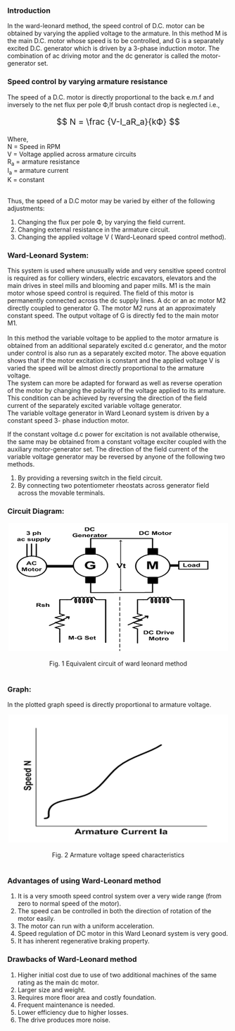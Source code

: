 ### Introduction 
In the ward-leonard method, the speed control of D.C. motor can be obtained by varying the applied voltage to the armature. In this method M is the main D.C. motor whose speed is to be controlled, and G is a separately excited D.C. generator which is driven by a 3-phase induction motor. The combination of ac driving motor and the dc generator is called the motor-generator set.<br>

### Speed control by varying armature resistance
The speed of a D.C. motor is directly proportional to the back e.m.f and inversely to the net flux per pole Ф,If brush contact drop is neglected i.e., <br>

<center style="font-size:19px;">

$$ N = \frac {V-I_aR_a}{kФ} $$

</center>

Where,<br>
N = Speed in RPM<br>
V = Voltage applied across armature circuits<br>
R<sub>a</sub> = armature resistance<br>
I<sub>a</sub> = armature current<br>
K = constant<br><br>

Thus, the speed of a D.C motor may be varied by either of the following adjustments:<br>
1. Changing the flux per pole Ф, by varying the field current.<br>
2. Changing external resistance in the armature circuit.<br>
3. Changing the applied voltage V ( Ward-Leonard speed control method).<br>

### Ward-Leonard System:
This system is used where unusually wide and very sensitive speed control is required as for colliery winders, electric excavators, elevators and the main drives in steel mills and blooming and paper mills. M1 is the main motor whose speed control is required. The field of this motor is permanently connected across the dc supply lines. A dc or an ac motor M2 directly coupled to generator G. The motor M2 runs at an approximately constant speed. The output voltage of G is directly fed to the main motor M1. <br><br>
In this method the variable voltage to be applied to the motor armature is obtained from an additional separately excited d.c generator, and the motor under control is also run as a separately excited motor. The above equation shows that if the motor excitation is constant and the applied voltage V is varied the speed will be almost directly proportional to the armature voltage.<br>
The system can more be adapted for forward as well as reverse operation of the motor by changing the polarity of the voltage applied to its armature. This condition can be achieved by reversing the direction of the field current of the separately excited variable voltage generator.<br>
The variable voltage generator in Ward Leonard system is driven by a constant speed 3- phase induction motor.<br>

If the constant voltage d.c power for excitation is not available otherwise, the same may be obtained from a constant voltage exciter coupled with the auxiliary motor-generator set. The direction of the field current of the variable voltage generator may be reversed by anyone of the following two methods.<br>

1. By providing a reversing switch in the field circuit.<br>
2. By connecting two potentiometer rheostats across generator field across the movable terminals.<br>

### Circuit Diagram:

<center><img src="images/circuit.PNG" style="width:500px;height:290px"/></center><br>
<center> Fig. 1 Equivalent circuit of ward leonard method</center><br>

 
### Graph:

In the plotted graph speed is directly proportional to armature voltage.<br>

<center><img src="images/graphh.PNG"  style="width:500px;height:290px"/></center><br>
<center> Fig. 2 Armature voltage speed characteristics </center><br>

### Advantages of using Ward-Leonard method

1. It is a very smooth speed control system over a very wide range (from zero to normal speed of the motor).<br>
2. The speed can be controlled in both the direction of rotation of the motor easily.<br>
3. The motor can run with a uniform acceleration.<br>
4. Speed regulation of DC motor in this Ward Leonard system is very good.<br>
5. It has inherent regenerative braking property.<br>

### Drawbacks of Ward-Leonard method

1. Higher initial cost due to use of two additional machines of the same rating as the main dc motor.<br>
2. Larger size and weight.<br>
3. Requires more floor area and costly foundation.<br>
4. Frequent maintenance is needed.<br>
5. Lower efficiency due to higher losses.<br>
6. The drive produces more noise.<br>

